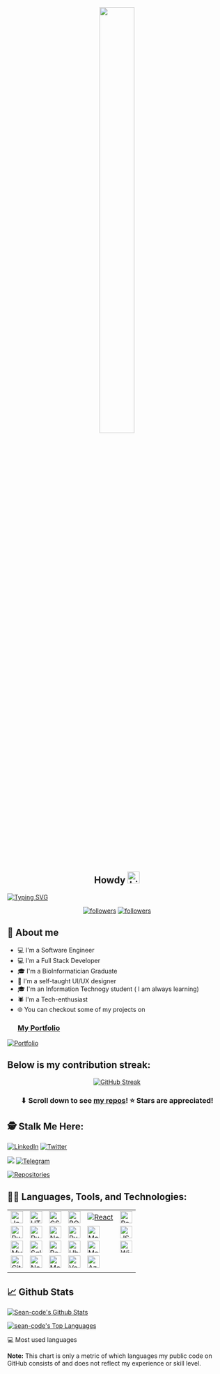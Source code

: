 
<!-- ### Professional Certificate
![Certificate](./assets/bitdegree-certificate-1030477%20(1).jpeg) -->

<!-- New Display -->

<div align="center">
    <img width="40%" height="50%" src="https://img.freepik.com/free-vector/programmer-work-with-working-day-symbols-flat-illustration_1284-60322.jpg?size=626&ext=jpg&ga=GA1.2.1989920698.1665680982&semt=sph" height="175px"/>
</div>


<h2 
align="center">
Howdy <img src="https://user-images.githubusercontent.com/1303154/88677602-1635ba80-d120-11ea-84d8-d263ba5fc3c0.gif" height="27px" width="28px" alt="hi">
</h2>

[![Typing SVG](https://readme-typing-svg.herokuapp.com?color=FF0000&height=30&lines=My+name+is+John+Nganga;A.K.A+Sean)](https://git.io/typing-svg)



<p align="center">
  <a href="https://twitter.com/nganga_sea"><img alt="followers" title="Follow Twitter" src="https://img.shields.io/twitter/follow/sean-code?color=55960c&label=Follow&logo=twitter&logoColor=blue&style=for-the-badge"/></a>
  <a href="https://github.com/sean-code"><img alt="followers" title="Follow Github" src="https://img.shields.io/github/followers/sean-code?color=236ad3&style=for-the-badge&logo=github&label=Follow"/></a>

</p>


## 📖 About me

* 💻 I'm a Software Engineer
* 💻 I'm a Full Stack Developer
* 🎓 I'm a BioInformatician Graduate
* 🎨 I'm a self-taught UI/UX designer
* 🎓 I'm an Information Technogy student ( I am always learning)
* 🕷️ I'm a Tech-enthusiast
* 🌐 You can checkout some of my projects on <h3>[My Portfolio](https://sean-code.github.io/port-folio/#/projects)</h3>

<p align="left">
  <a href="https://sean-code.github.io/port-folio/#/"><img alt="Portfolio" title="Portfolio" src="https://img.shields.io/badge/-Portfolio-000000?style=for-the-badge&logo=koding&logoColor=blue"/></a>
</p>

## Below is my contribution streak:


<div align="center">

  [![GitHub Streak](https://github-readme-streak-stats.herokuapp.com?user=sean-code&theme=solarized-dark&hide_border=true&date_format=M%20j%5B%2C%20Y%5D)](https://git.io/streak-stats)

</div>




<h3 align="center">⬇ Scroll down to see <a href="https://github.com/sean-code?tab=repositories">my repos</a>! ⭐ Stars are appreciated!</h3>

## 🕵️ Stalk Me Here:

<p align="left">
  <a href="https://www.linkedin.com/in/john-sean-nganga"><img alt="LinkedIn" title="LinkedIn" src="https://img.shields.io/badge/-LinkedIn-0077B5?style=for-the-badge&logo=linkedin&logoColor=white"/></a>
  <a href="https://www.twitter.com/nganga_sea"><img alt="Twitter" title="Twitter" src="https://img.shields.io/badge/-Twitter-1DA1F2?style=for-the-badge&logo=twitter&logoColor=white"/></a>
</p>
<p align="left">
  <a href="https://instagram/its_ngangasean"><img src="https://img.shields.io/badge/Instagram-E4405F?style=for-the-badge&logo=instagram&logoColor=white"></a>
  <a href="https://t.me/sean_code"><img  title="Telegram Me" src="https://img.shields.io/badge/Telegram-2CA5E0?style=for-the-badge&logo=telegram&logoColor=white" alt="Telegram"></a>
</p>


<p align="left">
  <a href="https://github.com/sean-code?tab=repositories"><img alt="Repositories" title="Repositories" src="https://img.shields.io/badge/-More%20Repos-black?style=for-the-badge&logo=addthis&logoColor=white"/></a>
</p>

## 👨‍💻 Languages, Tools, and Technologies:

<table>
    <tbody>
        <tr>
            <td><a href="#"><img alt="JavaScript" title="JavaScript" height="28px"
                        src="https://img.shields.io/badge/JavaScript-323330?style=for-the-badge&logo=javascript&logoColor=F7DF1E" /></a>
            </td>
            <td><a href="#"><img alt="HTML5" title="HTML5" height="28px"
                        src="https://img.shields.io/badge/HTML5-E34F26?style=for-the-badge&logo=html5&logoColor=white" /></a>
            </td>
            <td><a href="#"><img alt="CSS3" title="CSS3" height="28px"
                        src="https://img.shields.io/badge/css3-%231572B6.svg?style=for-the-badge&logo=css3&logoColor=white" /></a>
            </td>
            <td><a href="#"><img alt="BOOTSTRAP" title="Bootstrap" height="28px"
                        src="https://img.shields.io/badge/Bootstrap-563D7C?style=for-the-badge&logo=bootstrap&logoColor=white" /></a>
              </td>
               <td><a href="#"><img alt="React" title="Reactjs height="34px"
                        src="https://img.shields.io/badge/React-20232A?style=for-the-badge&logo=react&logoColor=61DAFB" /></a>
            </td>
               <td>
                  <a href="#"><img alt="ReactRouter" title="ReactRouter" height="28px"
                        src="https://img.shields.io/badge/React_Router-CA4245?style=for-the-badge&logo=react-router&logoColor=white" /></a>
              </td>
        </tr>
        <tr>
          <td><a href="https://brave.com/eyl243"><img alt="Ruby" title="Ruby" height="28px"
                        src="https://img.shields.io/badge/Ruby-CC342D?style=for-the-badge&logo=ruby&logoColor=white" /></a>
          </td>
          <td>
              <a href="#"><img alt="Ruby On Rails" title="Ruby On Rails" height="28px"
                        src="https://img.shields.io/badge/Ruby_on_Rails-CC0000?style=for-the-badge&logo=ruby-on-rails&logoColor=white" /></a>
            </td>
            <td><a href="#"><img alt="NodeJS" title="NodeJS" height="28px"
                        src="https://img.shields.io/badge/node.js-6DA55F?style=for-the-badge&logo=node.js&logoColor=white" /></a>
            </td>
            <td>
              <a href="#"><img alt="Python" title="Python" height="28px"
                        src="https://img.shields.io/badge/Python-14354C?style=for-the-badge&logo=python&logoColor=white" /></a>
            </td>
            <td><a href="#"><img alt="Markdown" title="Markdown" height="28px"
                        src="https://img.shields.io/badge/Markdown-000000?style=for-the-badge&logo=markdown&logoColor=white" /></a></td>
             <td>
              <a href="#"><img alt="JSON" title="JSON" height="28px"
                        src="https://img.shields.io/badge/JWT-black?style=for-the-badge&logo=JSON%20web%20tokens" /></a>
            </td>
        </tr>
        <tr>
              <td><a href="#"><img alt="MySQL" title="MySQL" height="28px"
                        src="https://img.shields.io/badge/mysql-%2300f.svg?style=for-the-badge&logo=mysql&logoColor=white" /></a>
            </td>
            <td><a href="#"><img alt="Sqlite" title="Sqlite" height="28px"
                        src="https://img.shields.io/badge/SQLite-07405E?style=for-the-badge&logo=sqlite&logoColor=white"/></a></td>
            <td>
                <a href="#"><img alt="Postgres" title="Postgres" height="28px"
                        src="https://img.shields.io/badge/postgres-%23316192.svg?style=for-the-badge&logo=postgresql&logoColor=white"/></a>
                </td>
            <td>
              <a href="#"><img alt="Ubuntu" title="Ubuntu" height="28px"
                        src="https://img.shields.io/badge/Ubuntu-E95420?style=for-the-badge&logo=ubuntu&logoColor=white" /></a>
            </td>
            <td><a href="#"><img alt="Mac" title="Mac" height="28px"
                        src="https://img.shields.io/badge/mac%20os-000000?style=for-the-badge&logo=apple&logoColor=white" /></a></td>
            <td><a href="#"><img alt="Windows" title="Windows" height="28px"
                        src="https://img.shields.io/badge/Windows-0078D6?style=for-the-badge&logo=windows&logoColor=white" /></a></td>
            <tr>
              <td><a href="#"><img alt="GitHub" title="GitHub" height="28px"
                        src="https://img.shields.io/badge/github-%23121011.svg?style=for-the-badge&logo=github&logoColor=white" /></a>
              </td>
              <td><a href="#"><img alt="Netlify" title="Netlify" height="28px"
                        src="https://img.shields.io/badge/Netlify-00C7B7?style=for-the-badge&logo=netlify&logoColor=white" /></a>
              </td>
               <td><a href="#"><img alt="Mercurial" title="Mercurial" height="28px"
                        src="https://img.shields.io/badge/mercurial-999999.svg?style=for-the-badge&logo=mercurial&logoColor=white" /></a>
              </td>
              <td>
                <a href="#"><img alt="Vercel" title="Vercel" height="28px"
                        src="https://img.shields.io/badge/vercel-%23000000.svg?style=for-the-badge&logo=vercel&logoColor=white" /></a>
              </td>
               <td><a href="#"><img alt="Azure" title="Azure" height="28px"
                        src="https://img.shields.io/badge/azure-%230072C6.svg?style=for-the-badge&logo=microsoftazure&logoColor=white" /></a>
              </td>
            </tr>
            <td></td>
            <td></td>
        </tr>
    </tbody>
</table>


## 📈 Github Stats
  <a href="https://github.com/anuraghazra/github-readme-stats"><img alt="Sean-code's Github Stats" src="https://github-readme-stats.vercel.app/api?username=sean-code&theme=highcontrast&show_icons=true&count_private=true" /></a>

  <a href="https://github.com/anuraghazra/github-readme-stats"><img alt="sean-code's Top Languages" src="https://github-readme-stats.vercel.app/api/top-langs/?username=sean-code&langs_count=10&theme=chartreuse-dark&layout=compact#" /></a>

  <summary>💻 Most used languages</summary>
  
  <b>Note:</b> This chart is only a metric of which languages my public code on GitHub consists of and does not reflect my experience or skill level.


